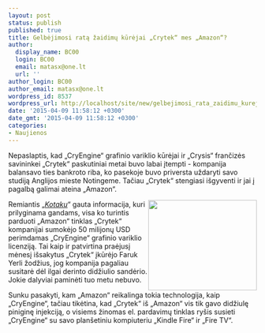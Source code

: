 ```yaml
---
layout: post
status: publish
published: true
title: Gelbėjimosi ratą žaidimų kūrėjai „Crytek“ mes „Amazon“?
author:
  display_name: BC00
  login: BC00
  email: matasx@one.lt
  url: ''
author_login: BC00
author_email: matasx@one.lt
wordpress_id: 8537
wordpress_url: http://localhost/site/new/gelbejimosi_rata_zaidimu_kurejai_crytek_mes_amazon/
date: '2015-04-09 11:58:12 +0300'
date_gmt: '2015-04-09 11:58:12 +0300'
categories:
- Naujienos
---
```

<p>
	Nepaslaptis, kad &bdquo;CryEngine&ldquo; grafinio variklio kūrėjai ir &bdquo;Crysis&ldquo; frančizės savininkei &bdquo;Crytek&ldquo; paskutiniai metai buvo labai įtempti - kompanija balansavo ties bankroto riba, ko pasekoje buvo priversta uždaryti savo studiją Anglijos mieste Notingeme. Tačiau &bdquo;Crytek&ldquo; stengiasi i&scaron;gyventi ir jai į pagalbą galimai ateina &bdquo;Amazon&ldquo;.</p>
<p>
	<img alt="" src="http://technews.lt/userfiles/crysisimage.jpg" style="width: 220px; height: 183px; float: right;" />Remiantis &bdquo;<a href="http://kotaku.com/sources-amazon-spent-big-bucks-on-cryteks-engine-1696008878"><em>Kotaku</em></a>&ldquo; gauta informacija, kuri prilyginama gandams, visa ko turintis parduoti &bdquo;Amazon&ldquo; tinklas &bdquo;Crytek&ldquo; kompanijai sumokėjo 50 milijonų USD perimdamas &bdquo;CryEngine&ldquo; grafinio variklio licenziją. Tai kaip ir patvirtina praėjusį mėnesį i&scaron;sakytus &bdquo;Crytek&ldquo; įkūrėjo Faruk Yerli žodžius, jog kompanija pagaliau susitarė dėl ilgai derinto didžiulio sandėrio. Jokie dalyviai paminėti tuo metu nebuvo.</p>
<p>
	Sunku pasakyti, kam &bdquo;Amazon&ldquo; reikalinga tokia technologija, kaip &bdquo;CryEngine&ldquo;, tačiau tikėtina, kad &bdquo;Crytek&ldquo; i&scaron; &bdquo;Amazon&ldquo; vis tik gavo didžiulę piniginę injekciją, o visiems žinomas el. pardavimų tinklas ry&scaron;is susieti &bdquo;CryEngine&ldquo; su savo plan&scaron;etiniu kompiuteriu &bdquo;Kindle Fire&ldquo; ir &bdquo;Fire TV&ldquo;.</p>

